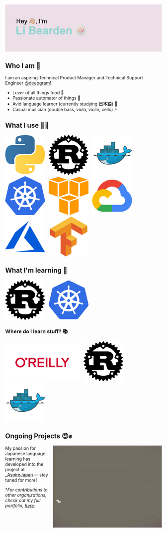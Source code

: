 [![Header](/resources/libearden-header.png)](https://y.at/🍥🍜🔧💻👻)

## Who I am :eyes:
I am an aspiring Technical Product Manager and Technical Support Engineer [@deepgram](https://deepgram.com)!

* Lover of all things food :meat_on_bone:
* Passionate automator of things :robot:
* Avid language learner (currently studying **日本語**) :mount_fuji:
* Casual musician (double bass, viola, violin, cello) :notes:

## What I use :male_detective:

[![Python](./resources/python-icon.svg)](https://www.python.org/)
&nbsp;
[![Rust](./resources/rust-lang-icon.svg)](https://www.rust-lang.org/learn)
&nbsp;
[![Docker](./resources/docker-icon.svg)](https://www.docker.com)
&nbsp;
[![Kubernetes](./resources/kubernetes-icon.svg )](https://kubernetes.io)
&nbsp;
[![AWS](./resources/amazon_aws-icon.svg)](https://aws.amazon.com)
&nbsp;
[![GCP](./resources/google_cloud-icon.svg)](https://cloud.google.com)
&nbsp;
[![Azure](./resources/microsoft_azure-icon.svg)](https://azure.microsoft.com/en-us/)
&nbsp;
[![Tensorflow](./resources/tensorflow-icon.svg)](https://www.tensorflow.org)

## What I'm learning :open_book:
[![Rust](./resources/rust-lang-icon.svg)](https://www.rust-lang.org/learn)
&nbsp;
[![Kubernetes](./resources/kubernetes-icon.svg )](https://kubernetes.io)
&nbsp;

### Where do I learn stuff? :books:

[![O'Reilly](./resources/oreilly-ar21.svg)](https://www.oreilly.com)
&nbsp;
[![Rust](./resources/rust-lang-icon.svg)](https://doc.rust-lang.org/beta/)
&nbsp;
[![Docker](./resources/docker-icon.svg)](https://docs.docker.com)
&nbsp;

## Ongoing Projects :heart_eyes::fist:
<img align="right" alt="GIF" src="./resources/aspire-japan.gif" width="350" height="263" />

My passion for Japanese language learning has developed into the project at [_AspireJapan](https://y.at/🍥🍜🔧💻👻) -- stay tuned for more!


**For contributions to other organizations, check out my full portfolio, [here](https://libearden.github.io).*
